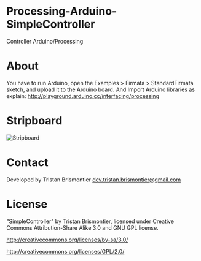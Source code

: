 Processing-Arduino-SimpleController
===================================

Controller Arduino/Processing


About
================

You have to run Arduino, open the Examples > Firmata > StandardFirmata sketch, and upload it to the Arduino board.
And Import Arduino libraries as explain: http://playground.arduino.cc/interfacing/processing

Stripboard
================

![Stripboard](https://raw.github.com/TristanBrismontier/Processing-Arduino-SimpleController/master/AndroidProcessingControler.png)

Contact
=========
Developed by Tristan Brismontier
dev.tristan.brismontier@gmail.com

License
=========
"SimpleController" by Tristan Brismontier, 
licensed under Creative Commons Attribution-Share Alike 3.0 and GNU GPL license.

http://creativecommons.org/licenses/by-sa/3.0/

http://creativecommons.org/licenses/GPL/2.0/
